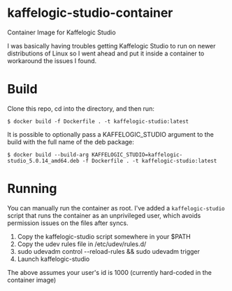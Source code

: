 # kaffelogic-studio-container

Container Image for Kaffelogic Studio

I was basically having troubles getting Kaffelogic Studio to run on newer
distributions of Linux so I went ahead and put it inside a container to
workaround the issues I found.

# Build

Clone this repo, cd into the directory, and then run:

```
$ docker build -f Dockerfile . -t kaffelogic-studio:latest
```

It is possible to optionally pass a KAFFELOGIC_STUDIO argument to the build with the full name of the deb package:

```
$ docker build --build-arg KAFFELOGIC_STUDIO=kaffelogic-studio_5.0.14_amd64.deb -f Dockerfile . -t kaffelogic-studio:latest
```

# Running

You can manually run the container as root. I've added a `kaffelogic-studio`
script that runs the container as an unprivileged user, which avoids permission
issues on the files after syncs.

1. Copy the kaffelogic-studio script somewhere in your $PATH
2. Copy the udev rules file in /etc/udev/rules.d/
3. sudo udevadm control --reload-rules && sudo udevadm trigger
4. Launch kaffelogic-studio


The above assumes your user's id is 1000 (currently hard-coded in the container image)
